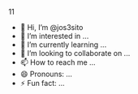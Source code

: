 11
- 👋 Hi, I’m @jos3sito
- 👀 I’m interested in ...
- 🌱 I’m currently learning ...
- 💞️ I’m looking to collaborate on ...
- 📫 How to reach me ...
- 😄 Pronouns: ...
- ⚡ Fun fact: ...

<!---
jos3sito/jos3sito is a ✨ special ✨ repository because its `README.md` (this file) appears on your GitHub profile.
You can click the Preview link to take a look at your changes.
--->
